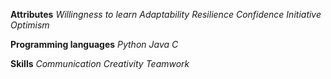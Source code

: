 **Attributes**
_Willingness to learn_
_Adaptability_
_Resilience_
_Confidence_
_Initiative_
_Optimism_

**Programming languages**
_Python_
_Java_
_C_
        
**Skills**
_Communication_
_Creativity_
_Teamwork_
